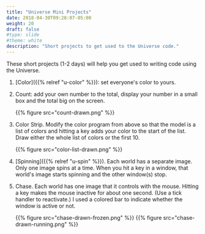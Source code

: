 ```yaml
---
title: "Universe Mini Projects"
date: 2018-04-30T09:28:07-05:00
weight: 20
draft: false
#type: slide
#theme: white
description: "Short projects to get used to the Universe code."
---
```


These short projects (1-2 days) will help you get used to writing
code using the Universe.

1. [Color]({{% relref "u-color" %}}): set everyone's color to yours.
2. Count: add your own number to the total, display your number in a small box and the total big on the screen.

    {{% figure src="count-drawn.png" %}}

3. Color Strip. Modify the color program from above so that the model is a list of colors and hitting a key adds your color to the start of the list. Draw either the whole list of colors or the first 10.

    {{% figure src="color-list-drawn.png" %}}
    
    
4. [Spinning]({{% relref "u-spin" %}}). Each world has a separate image. Only one image spins at a time. When you hit a key in a window, that world's image starts spinning and the other window(s) stop.

5. Chase. Each world has one image that it controls with the mouse. Hitting a key makes the mouse inactive for about one second. (Use a tick handler to reactivate.) I used a colored bar to indicate whether the window is active or not.

    {{% figure src="chase-drawn-frozen.png"  %}}
    {{% figure src="chase-drawn-running.png"  %}}
